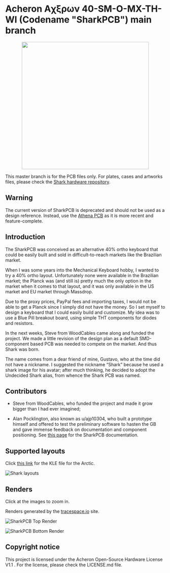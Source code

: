 ﻿# Acheron Aχξρων 40-SM-O-MX-TH-WI (Codename "SharkPCB") main branch

<p align="center">
  <img align="middle" src="https://raw.githubusercontent.com/Gondolindrim/acheronLibrary/master/graphics/acheronLong.png"  width="400"> 
</p>

This master branch is for the PCB files only. For plates, cases and artworks files, please check the [Shark hardware repository](https://github.com/Gondolindrim/SharkHardware).

## Warning

The current version of SharkPCB is deprecated and should not be used as a design reference. Instead, use the [Athena PCB](https://github.com/AcheronProject/Athena) as it is more recent and feature-complete.

## Introduction 

The SharkPCB was conceived as an alternative 40% ortho keyboard that could be easily built and sold in difficult-to-reach markets like the Brazilian market.

When I was some years into the Mechanical Keyboard hobby, I wanted to try a 40% ortho layout. Unfortunately none were available in the Brazilian market; the Planck was (and still is) pretty much the only option in the market when it comes to that layout, and it was only available in the US market and EU market through Massdrop.

Due to the proxy prices, PayPal fees and importing taxes, I would not be able to get a Planck since I simply did not have the money. So I set myself to design a keyboard that I could easily build and customize. My idea was to use a Blue Pill breakout board, using simple THT components for diodes and resistors.

In the next weeks, Steve from WoodCables came along and funded the project. We made a little revision of the design plan as a default SMD-component based PCB was needed to compete on the market. And thus Shark was born.

The name comes from a dear friend of mine, Gustavo, who at the time did not have a nickname. I suggested the nickname “Shark” because he used a shark image for his avatar; after much thinking, he decided to adopt the Undecided Shark alias, from whence the Shark PCB was named.

## Contributors 

- Steve from WoodCables, who funded the project and made it grow bigger than I had ever imagined;

- Alan Pocklington, also known as u/ajp10304, who built a prototype himself and offered to test the preliminary software to hasten the GB and gave immense feedback on documentation and component positioning.
See [this page](http://acheronproject.com/shark/intro.html) for the SharkPCB documentation.

## Supported layouts

Click [this link](http://www.keyboard-layout-editor.com/#/gists/73be427d3e8086a9253feece2dae6974) for the KLE file for the Arctic.

![Shark layouts](https://github.com/Gondolindrim/SharkPCB/raw/master/graphics/sharkKLE.jpg)

## Renders

Click at the images to zoom in.

Renders generated by the [tracespace.io](https://tracespace.io/view/) site.

![SharkPCB Top Render](https://github.com/Gondolindrim/SharkPCB/raw/master/graphics/renders/top.png)

![SharkPCB Bottom Render](https://github.com/Gondolindrim/SharkPCB/raw/master/graphics/renders/bottom.png)

## Copyright notice

This project is licensed under the Acheron Open-Source Hardware License V1.1 . For the license, please check the LICENSE.md file.
